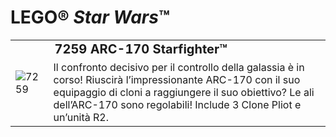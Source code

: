 # LEGO® *Star Wars*™

<table>
<tbody>
  <tr>
    <td rowspan="2"><img src="https://www.lego.com/cdn/product-assets/product.img.pri/7259_prod.jpg" alt="7259"></td>
    <td style="font-size: 125%; font-weight: bold;">7259 ARC-170 Starfighter™</td>
  </tr>
  <tr>
    <td valign="top">Il confronto decisivo per il controllo della galassia è in corso! Riuscirà l’impressionante ARC-170 con il suo equipaggio di cloni a raggiungere il suo obiettivo? Le ali dell’ARC-170 sono regolabili! Include 3 Clone Pliot e un’unità R2.</td>
  </tr>
</tbody>
</table>